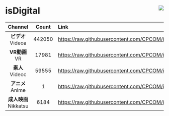 # isDigital <img align="right" src="https://img.shields.io/github/last-commit/CPCOM/isDigital"/>  
  
| Channel | Count | Link |  
| :-----: | :---: | :--- |  
|**ビデオ**<br />Videoa | 442050 | https://raw.githubusercontent.com/CPCOM/isDigital/main/Videoa.txt |  
|**VR動画**<br />VR | 17981 | https://raw.githubusercontent.com/CPCOM/isDigital/main/VR.txt |  
|**素人**<br />Videoc | 59555 | https://raw.githubusercontent.com/CPCOM/isDigital/main/Videoc.txt |  
|**アニメ**<br />Anime | 1 | https://raw.githubusercontent.com/CPCOM/isDigital/main/Anime.txt |  
|**成人映画**<br />Nikkatsu | 6184 | https://raw.githubusercontent.com/CPCOM/isDigital/main/Nikkatsu.txt |  